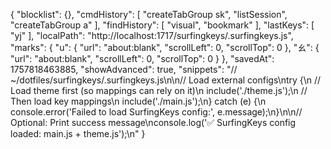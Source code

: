 {
"blocklist": {},
"cmdHistory": [
"createTabGroup sk",
"listSession",
"createTabGroup a"
],
"findHistory": [
"visual",
"bookmark"
],
"lastKeys": [
"yj"
],
"localPath": "http://localhost:1717/surfingkeys/.surfingkeys.js",
"marks": {
"u": {
"url": "about:blank",
"scrollLeft": 0,
"scrollTop": 0
},
"ㄠ": {
"url": "about:blank",
"scrollLeft": 0,
"scrollTop": 0
}
},
"savedAt": 1757818463885,
"showAdvanced": true,
"snippets": "// ~/dotfiles/surfingkeys/.surfingkeys.js\n\n// Load external configs\ntry {\n    // Load theme first (so mappings can rely on it)\n    include('./theme.js');\n    // Then load key mappings\n    include('./main.js');\n} catch (e) {\n    console.error('Failed to load SurfingKeys config:', e.message);\n}\n\n// Optional: Print success message\nconsole.log('✅ SurfingKeys config loaded: main.js + theme.js');\n"
}
